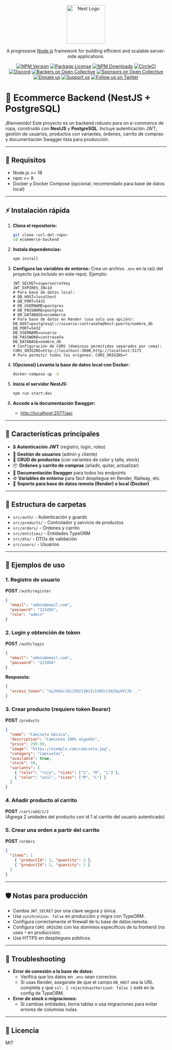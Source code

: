 <p align="center">
  <a href="http://nestjs.com/" target="blank"><img src="https://nestjs.com/img/logo-small.svg" width="120" alt="Nest Logo" /></a>
</p>

[circleci-image]: https://img.shields.io/circleci/build/github/nestjs/nest/master?token=abc123def456
[circleci-url]: https://circleci.com/gh/nestjs/nest

  <p align="center">A progressive <a href="http://nodejs.org" target="_blank">Node.js</a> framework for building efficient and scalable server-side applications.</p>
    <p align="center">
<a href="https://www.npmjs.com/~nestjscore" target="_blank"><img src="https://img.shields.io/npm/v/@nestjs/core.svg" alt="NPM Version" /></a>
<a href="https://www.npmjs.com/~nestjscore" target="_blank"><img src="https://img.shields.io/npm/l/@nestjs/core.svg" alt="Package License" /></a>
<a href="https://www.npmjs.com/~nestjscore" target="_blank"><img src="https://img.shields.io/npm/dm/@nestjs/common.svg" alt="NPM Downloads" /></a>
<a href="https://circleci.com/gh/nestjs/nest" target="_blank"><img src="https://img.shields.io/circleci/build/github/nestjs/nest/master" alt="CircleCI" /></a>
<a href="https://discord.gg/G7Qnnhy" target="_blank"><img src="https://img.shields.io/badge/discord-online-brightgreen.svg" alt="Discord"/></a>
<a href="https://opencollective.com/nest#backer" target="_blank"><img src="https://opencollective.com/nest/backers/badge.svg" alt="Backers on Open Collective" /></a>
<a href="https://opencollective.com/nest#sponsor" target="_blank"><img src="https://opencollective.com/nest/sponsors/badge.svg" alt="Sponsors on Open Collective" /></a>
  <a href="https://paypal.me/kamilmysliwiec" target="_blank"><img src="https://img.shields.io/badge/Donate-PayPal-ff3f59.svg" alt="Donate us"/></a>
    <a href="https://opencollective.com/nest#sponsor"  target="_blank"><img src="https://img.shields.io/badge/Support%20us-Open%20Collective-41B883.svg" alt="Support us"></a>
  <a href="https://twitter.com/nestframework" target="_blank"><img src="https://img.shields.io/twitter/follow/nestframework.svg?style=social&label=Follow" alt="Follow us on Twitter"></a>
</p>
  <!--[![Backers on Open Collective](https://opencollective.com/nest/backers/badge.svg)](https://opencollective.com/nest#backer)
  [![Sponsors on Open Collective](https://opencollective.com/nest/sponsors/badge.svg)](https://opencollective.com/nest#sponsor)-->

# 🛒 Ecommerce Backend (NestJS + PostgreSQL)

¡Bienvenido! Este proyecto es un backend robusto para un e-commerce de ropa, construido con **NestJS** y **PostgreSQL**. Incluye autenticación JWT, gestión de usuarios, productos con variantes, órdenes, carrito de compras y documentación Swagger lista para producción.

---

## 🚀 Requisitos
- Node.js >= 18
- npm >= 9
- Docker y Docker Compose (opcional, recomendado para base de datos local)

---

## ⚡ Instalación rápida

1. **Clona el repositorio:**
   ```sh
   git clone <url-del-repo>
   cd ecommerce-backend
   ```

2. **Instala dependencias:**
   ```sh
   npm install
   ```

3. **Configura las variables de entorno:**
   Crea un archivo `.env` en la raíz del proyecto (ya incluido en este repo). Ejemplo:
   ```env
   JWT_SECRET=supersecretkey
   JWT_EXPIRES_IN=1d
   # Para base de datos local:
   # DB_HOST=localhost
   # DB_PORT=5432
   # DB_USERNAME=postgres
   # DB_PASSWORD=postgres
   # DB_DATABASE=ecommerce
   # Para base de datos en Render (usa solo una opción):
   DB_HOST=postgresql://usuario:contraseña@host:puerto/nombre_db
   DB_PORT=5432
   DB_USERNAME=usuario
   DB_PASSWORD=contraseña
   DB_DATABASE=nombre_db
   # Configuración de CORS (dominios permitidos separados por coma):
   CORS_ORIGINS=http://localhost:3000,http://localhost:5173
   # Para permitir todos los orígenes: CORS_ORIGINS=*
   ```

4. **(Opcional) Levanta la base de datos local con Docker:**
   ```sh
   docker-compose up -d
   ```

5. **Inicia el servidor NestJS:**
   ```sh
   npm run start:dev
   ```

6. **Accede a la documentación Swagger:**
   - [http://localhost:2077/api](http://localhost:2077/api)

---

## 🧩 Características principales
- 🔒 **Autenticación JWT** (registro, login, roles)
- 👤 **Gestión de usuarios** (admin y cliente)
- 👕 **CRUD de productos** (con variantes de color y talla, stock)
- 📦 **Órdenes y carrito de compras** (añadir, quitar, actualizar)
- 📄 **Documentación Swagger** para todos los endpoints
- ⚙️ **Variables de entorno** para fácil despliegue en Render, Railway, etc.
- 🐳 **Soporte para base de datos remota (Render) o local (Docker)**

---

## 📁 Estructura de carpetas
- `src/auth/` - Autenticación y guards
- `src/products/` - Controlador y servicio de productos
- `src/orders/` - Órdenes y carrito
- `src/entities/` - Entidades TypeORM
- `src/dto/` - DTOs de validación
- `src/users/` - Usuarios

---

## 📝 Ejemplos de uso

### 1. Registro de usuario
**POST** `/auth/register`
```json
{
  "email": "admin@email.com",
  "password": "123456",
  "role": "admin"
}
```

### 2. Login y obtención de token
**POST** `/auth/login`
```json
{
  "email": "admin@email.com",
  "password": "123456"
}
```
**Respuesta:**
```json
{
  "access_token": "eyJhbGciOiJIUzI1NiIsInR5cCI6IkpXVCJ9..."
}
```

### 3. Crear producto (requiere token Bearer)
**POST** `/products`
```json
{
  "name": "Camiseta básica",
  "description": "Camiseta 100% algodón",
  "price": 299.99,
  "image": "https://ejemplo.com/camiseta.jpg",
  "category": "camisetas",
  "available": true,
  "stock": 50,
  "variants": [
    { "color": "rojo", "sizes": ["S", "M", "L"] },
    { "color": "azul", "sizes": ["M", "L"] }
  ]
}
```

### 4. Añadir producto al carrito
**POST** `/cart/add/1/2`  
(Agrega 2 unidades del producto con id 1 al carrito del usuario autenticado)

### 5. Crear una orden a partir del carrito
**POST** `/orders`
```json
{
  "items": [
    { "productId": 1, "quantity": 2 },
    { "productId": 2, "quantity": 1 }
  ]
}
```

---

## 🛡️ Notas para producción
- Cambia `JWT_SECRET` por una clave segura y única.
- Usa `synchronize: false` en producción y migra con TypeORM.
- Configura correctamente el firewall de tu base de datos remota.
- Configura `CORS_ORIGINS` con los dominios específicos de tu frontend (no uses `*` en producción).
- Usa HTTPS en despliegues públicos.

---

## 🐞 Troubleshooting
- **Error de conexión a la base de datos:**
  - Verifica que los datos en `.env` sean correctos.
  - Si usas Render, asegúrate de que el campo `DB_HOST` sea la URL completa y que `ssl: { rejectUnauthorized: false }` esté en la config de TypeORM.
- **Error de stock o migraciones:**
  - Si cambias entidades, borra tablas o usa migraciones para evitar errores de columnas nulas.

---

## 📜 Licencia
MIT
